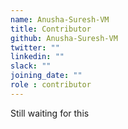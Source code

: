 ```yaml
---
name: Anusha-Suresh-VM
title: Contributor
github: Anusha-Suresh-VM
twitter: ""
linkedin: ""
slack: ""
joining_date: ""
role : contributor
---
```


Still waiting for this
